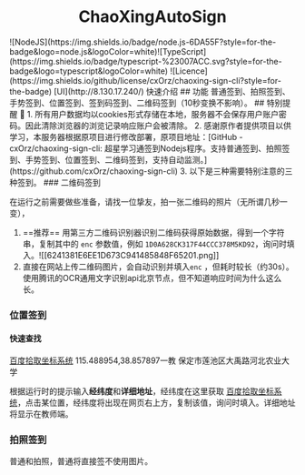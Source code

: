 <h1 align="center">ChaoXingAutoSign</h1>
![NodeJS](https://img.shields.io/badge/node.js-6DA55F?style=for-the-badge&logo=node.js&logoColor=white)![TypeScript](https://img.shields.io/badge/typescript-%23007ACC.svg?style=for-the-badge&logo=typescript&logoColor=white)
![Licence](https://img.shields.io/github/license/cxOrz/chaoxing-sign-cli?style=for-the-badge)
[UI](http://8.130.17.240/)
快速介绍
## 功能
普通签到、拍照签到、手势签到、位置签到、签到码签到、二维码签到（10秒变换不影响）。
## 特别提醒 📄
1. 所有用户数据均以cookies形式存储在本地，服务器不会保存用户账户密码。因此清除浏览器的浏览记录响应账户会被清除。
2. 感谢原作者提供项目以供学习，本服务器根据原项目进行修改部署，原项目地址：[GitHub - cxOrz/chaoxing-sign-cli: 超星学习通签到Nodejs程序。支持普通签到、拍照签到、手势签到、位置签到、二维码签到，支持自动监测。](https://github.com/cxOrz/chaoxing-sign-cli)
3. 以下是三种需要特别注意的三种签到。
### 二维码签到 

在运行之前需要做些准备，请找一位挚友，拍一张二维码的照片（无所谓几秒一变），
1.  ==推荐== 用第三方二维码识别器识别二维码获得原始数据，得到一个字符串，复制其中的 `enc` 参数值，例如 `1D0A628CK317F44CCC378M5KD92`，询问时填入。![[6241381E6EE1D673C941485848F65201.png]]
2. 直接在网站上传二维码图片，会自动识别并填入`enc` ，但耗时较长（约30s）。使用腾讯的OCR通用文字识别api北京节点，但不知道响应时间为什么这么长。

### 位置签到

#### 快速查找
[百度拾取坐标系统](https://api.map.baidu.com/lbsapi/getpoint/index.html)
115.488954,38.857897一教
保定市莲池区大禹路河北农业大学

根据运行时的提示输入**经纬度**和**详细地址**，经纬度在这里获取 [百度拾取坐标系统](https://api.map.baidu.com/lbsapi/getpoint/index.html)，点击某位置，经纬度将出现在网页右上方，复制该值，询问时填入。详细地址将显示在教师端。

### 拍照签到

普通和拍照，普通将直接签不使用图片。